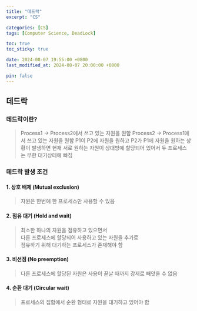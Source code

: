 ```yaml
---
title: "데드락"
excerpt: "CS"

categories: [CS]
tags: [Computer Science, DeadLock]

toc: true
toc_sticky: true

date: 2024-08-07 19:55:00 +0800
last_modified_at: 2024-08-07 20:00:00 +0800

pin: false
---
```


## 데드락

### 데드락이란?
> Process1 -> Process2에서 쓰고 있는 자원을 원함 
> Process2 -> Process1에서 쓰고 있는 자원을 원함 
> P1이 P2에 자원을 원하고 P2가 P1에 자원을 원하는 상황이 발생하면
> 현재 서로 원하는 자원이 상대방에 할당되어 있어서 두 프로세스는 무한 대기상테에 빠짐

### 데드락 발생 조건

#### 1. 상호 배제 (Mutual exclusion)
> 자원은 한번에 한 프로세스만 사용할 수 있음

#### 2. 점유 대기 (Hold and wait)
> 최소한 하나의 자원을 점유하고 있으면서<br>
> 다른 프로세스에 할당되어 사용하고 있는 자원을 추가로<br>
> 점유하기 위해 대기하는 프로세스가 존재해야 함

#### 3. 비선점 (No preemption)
> 다른 프로세스에 할당된 자원은 사용이 끝날 때까지 강제로 빼앗을 수 없음

#### 4. 순환 대기 (Circular wait)
> 프로세스의 집합에서 순환 형태로 자원을 대기하고 있어야 함